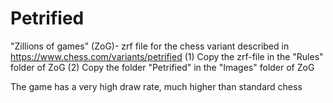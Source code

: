 # Petrified
"Zillions of games" (ZoG)- zrf file for the chess variant described in https://www.chess.com/variants/petrified
(1) Copy the zrf-file in the "Rules" folder of ZoG
(2) Copy the folder "Petrified" in the "Images" folder of ZoG

The game has a very high draw rate, much higher than standard chess
